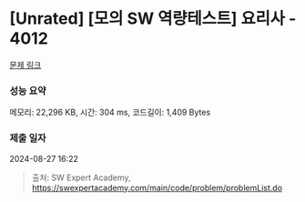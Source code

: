 # [Unrated] [모의 SW 역량테스트] 요리사 - 4012 

[문제 링크](https://swexpertacademy.com/main/code/problem/problemDetail.do?contestProbId=AWIeUtVakTMDFAVH) 

### 성능 요약

메모리: 22,296 KB, 시간: 304 ms, 코드길이: 1,409 Bytes

### 제출 일자

2024-08-27 16:22



> 출처: SW Expert Academy, https://swexpertacademy.com/main/code/problem/problemList.do